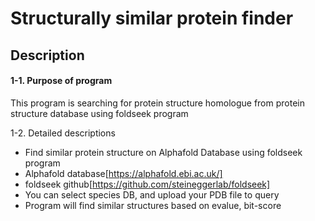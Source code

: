 Structurally similar protein finder
======================================

## Description

#### 1-1. Purpose of program


This program is searching for protein structure homologue from protein structure database using foldseek program

1-2. Detailed descriptions
- Find similar protein structure on Alphafold Database using foldseek program
- Alphafold database[https://alphafold.ebi.ac.uk/]
- foldseek github[https://github.com/steineggerlab/foldseek]
- You can select species DB, and upload your PDB file to query
- Program will find similar structures based on evalue, bit-score

<br/><br/>

